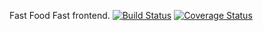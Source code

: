 Fast Food Fast frontend. 
[![Build Status](https://travis-ci.org/arthurarty/fastFoodFast.svg?branch=develop)](https://travis-ci.org/arthurarty/fastFoodFast)
[![Coverage Status](https://coveralls.io/repos/github/arthurarty/fastFoodFast/badge.svg?branch=develop)](https://coveralls.io/github/arthurarty/fastFoodFast?branch=develop)
